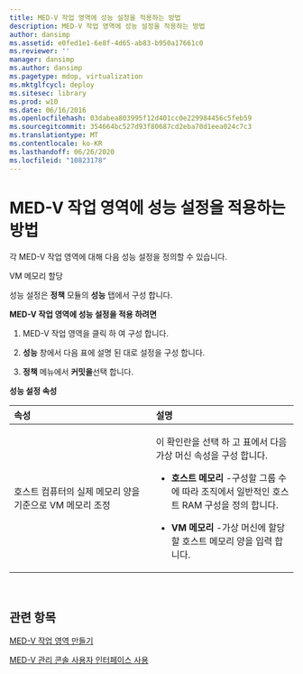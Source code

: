 ```yaml
---
title: MED-V 작업 영역에 성능 설정을 적용하는 방법
description: MED-V 작업 영역에 성능 설정을 적용하는 방법
author: dansimp
ms.assetid: e0fed1e1-6e8f-4d65-ab83-b950a17661c0
ms.reviewer: ''
manager: dansimp
ms.author: dansimp
ms.pagetype: mdop, virtualization
ms.mktglfcycl: deploy
ms.sitesec: library
ms.prod: w10
ms.date: 06/16/2016
ms.openlocfilehash: 03dabea803995f12d401cc0e229984456c5feb59
ms.sourcegitcommit: 354664bc527d93f80687cd2eba70d1eea024c7c3
ms.translationtype: MT
ms.contentlocale: ko-KR
ms.lasthandoff: 06/26/2020
ms.locfileid: "10823178"
---
```

# MED-V 작업 영역에 성능 설정을 적용하는 방법


각 MED-V 작업 영역에 대해 다음 성능 설정을 정의할 수 있습니다.

VM 메모리 할당

성능 설정은 **정책** 모듈의 **성능** 탭에서 구성 합니다.

**MED-V 작업 영역에 성능 설정을 적용 하려면**

1.  MED-V 작업 영역을 클릭 하 여 구성 합니다.

2.  **성능** 창에서 다음 표에 설명 된 대로 설정을 구성 합니다.

3.  **정책** 메뉴에서 **커밋을**선택 합니다.

**성능 설정 속성**

<table>
<colgroup>
<col width="50%" />
<col width="50%" />
</colgroup>
<thead>
<tr class="header">
<th align="left">속성</th>
<th align="left">설명</th>
</tr>
</thead>
<tbody>
<tr class="odd">
<td align="left"><p>호스트 컴퓨터의 실제 메모리 양을 기준으로 VM 메모리 조정</p></td>
<td align="left"><p>이 확인란을 선택 하 고 표에서 다음 가상 머신 속성을 구성 합니다.</p>
<ul>
<li><p><strong>호스트 메모리 </strong> -구성할 그룹 수에 따라 조직에서 일반적인 호스트 RAM 구성을 정의 합니다.</p></li>
<li><p><strong>VM 메모리 </strong> -가상 머신에 할당할 호스트 메모리 양을 입력 합니다.</p></li>
</ul></td>
</tr>
</tbody>
</table>

 

## 관련 항목


[MED-V 작업 영역 만들기](creating-a-med-v-workspacemedv-10-sp1.md)

[MED-V 관리 콘솔 사용자 인터페이스 사용](using-the-med-v-management-console-user-interface.md)

 

 





